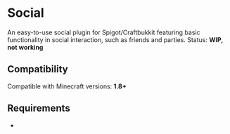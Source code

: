 # Social
An easy-to-use social plugin for Spigot/Craftbukkit featuring basic functionality in social interaction, such as friends and parties.
Status: **WIP, not working**

## Compatibility
Compatible with Minecraft versions: **1.8+**

## Requirements
-
